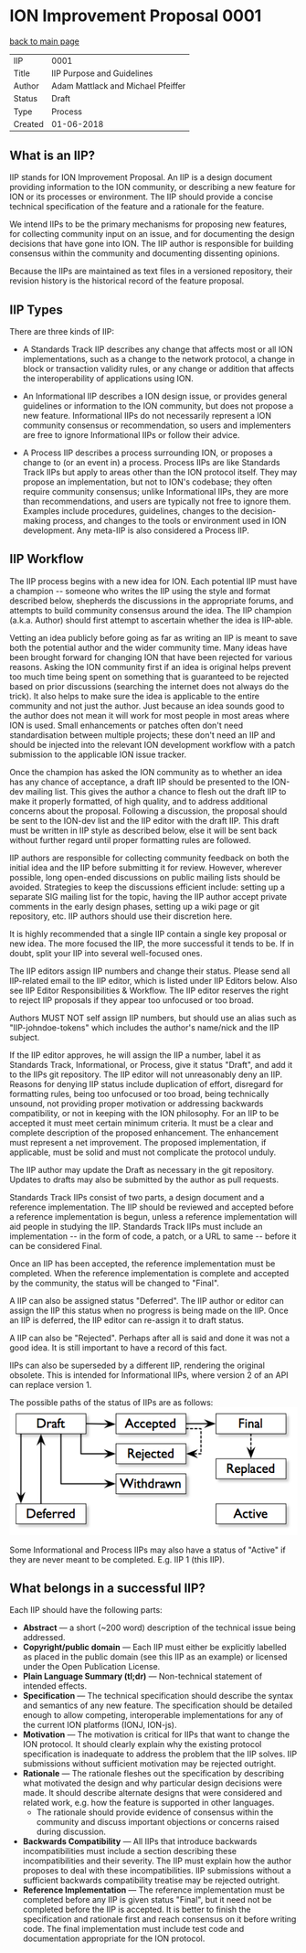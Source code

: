 ION Improvement Proposal 0001
=======================

[back to main page](README.md)

|||
-|-
IIP | 0001
Title | IIP Purpose and Guidelines
Author | Adam Mattlack and Michael Pfeiffer
Status | Draft
Type | Process
Created | 01-06-2018

## What is an IIP?

IIP stands for ION Improvement Proposal. An IIP is a design document providing information to the ION community, or describing a new feature for ION or its processes or environment. The IIP should provide a concise technical specification of the feature and a rationale for the feature.

We intend IIPs to be the primary mechanisms for proposing new features, for collecting community input on an issue, and for documenting the design decisions that have gone into ION. The IIP author is responsible for building consensus within the community and documenting dissenting opinions.

Because the IIPs are maintained as text files in a versioned repository, their revision history is the historical record of the feature proposal.

## IIP Types

There are three kinds of IIP:

* A Standards Track IIP describes any change that affects most or all ION implementations, such as a change to the network protocol, a change in block or transaction validity rules, or any change or addition that affects the interoperability of applications using ION.

* An Informational IIP describes a ION design issue, or provides general guidelines or information to the ION community, but does not propose a new feature. Informational IIPs do not necessarily represent a ION community consensus or recommendation, so users and implementers are free to ignore Informational IIPs or follow their advice.

* A Process IIP describes a process surrounding ION, or proposes a change to (or an event in) a process. Process IIPs are like Standards Track IIPs but apply to areas other than the ION protocol itself. They may propose an implementation, but not to ION's codebase; they often require community consensus; unlike Informational IIPs, they are more than recommendations, and users are typically not free to ignore them. Examples include procedures, guidelines, changes to the decision-making process, and changes to the tools or environment used in ION development. Any meta-IIP is also considered a Process IIP.

## IIP Workflow
The IIP process begins with a new idea for ION. Each potential IIP must have a champion -- someone who writes the IIP using the style and format described below, shepherds the discussions in the appropriate forums, and attempts to build community consensus around the idea. The IIP champion (a.k.a. Author) should first attempt to ascertain whether the idea is IIP-able. 

Vetting an idea publicly before going as far as writing an IIP is meant to save both the potential author and the wider community time. Many ideas have been brought forward for changing ION that have been rejected for various reasons. Asking the ION community first if an idea is original helps prevent too much time being spent on something that is guaranteed to be rejected based on prior discussions (searching the internet does not always do the trick). It also helps to make sure the idea is applicable to the entire community and not just the author. Just because an idea sounds good to the author does not mean it will work for most people in most areas where ION is used. Small enhancements or patches often don't need standardisation between multiple projects; these don't need an IIP and should be injected into the relevant ION development workflow with a patch submission to the applicable ION issue tracker.

Once the champion has asked the ION community as to whether an idea has any chance of acceptance, a draft IIP should be presented to the ION-dev mailing list. This gives the author a chance to flesh out the draft IIP to make it properly formatted, of high quality, and to address additional concerns about the proposal. Following a discussion, the proposal should be sent to the ION-dev list and the IIP editor with the draft IIP. This draft must be written in IIP style as described below, else it will be sent back without further regard until proper formatting rules are followed.

IIP authors are responsible for collecting community feedback on both the initial idea and the IIP before submitting it for review. However, wherever possible, long open-ended discussions on public mailing lists should be avoided. Strategies to keep the discussions efficient include: setting up a separate SIG mailing list for the topic, having the IIP author accept private comments in the early design phases, setting up a wiki page or git repository, etc. IIP authors should use their discretion here.

It is highly recommended that a single IIP contain a single key proposal or new idea. The more focused the IIP, the more successful it tends to be. If in doubt, split your IIP into several well-focused ones.

The IIP editors assign IIP numbers and change their status. Please send all IIP-related email to the IIP editor, which is listed under IIP Editors below. Also see IIP Editor Responsibilities & Workflow. The IIP editor reserves the right to reject IIP proposals if they appear too unfocused or too broad.

Authors MUST NOT self assign IIP numbers, but should use an alias such as "IIP-johndoe-tokens" which includes the author's name/nick and the IIP subject.

If the IIP editor approves, he will assign the IIP a number, label it as Standards Track, Informational, or Process, give it status "Draft", and add it to the IIPs git repository. The IIP editor will not unreasonably deny an IIP. Reasons for denying IIP status include duplication of effort, disregard for formatting rules, being too unfocused or too broad, being technically unsound, not providing proper motivation or addressing backwards compatibility, or not in keeping with the ION philosophy. For an IIP to be accepted it must meet certain minimum criteria. It must be a clear and complete description of the proposed enhancement. The enhancement must represent a net improvement. The proposed implementation, if applicable, must be solid and must not complicate the protocol unduly.

The IIP author may update the Draft as necessary in the git repository. Updates to drafts may also be submitted by the author as pull requests.

Standards Track IIPs consist of two parts, a design document and a reference implementation. The IIP should be reviewed and accepted before a reference implementation is begun, unless a reference implementation will aid people in studying the IIP. Standards Track IIPs must include an implementation -- in the form of code, a patch, or a URL to same -- before it can be considered Final.

Once an IIP has been accepted, the reference implementation must be completed. When the reference implementation is complete and accepted by the community, the status will be changed to "Final".

A IIP can also be assigned status "Deferred". The IIP author or editor can assign the IIP this status when no progress is being made on the IIP. Once an IIP is deferred, the IIP editor can re-assign it to draft status.

A IIP can also be "Rejected". Perhaps after all is said and done it was not a good idea. It is still important to have a record of this fact.

IIPs can also be superseded by a different IIP, rendering the original obsolete. This is intended for Informational IIPs, where version 2 of an API can replace version 1.

The possible paths of the status of IIPs are as follows:
![Paths and statusses](IIP_0001_assets/paths_and_statusses.png)

Some Informational and Process IIPs may also have a status of "Active" if they are never meant to be completed. E.g. IIP 1 (this IIP).

## What belongs in a successful IIP?

Each IIP should have the following parts:
* __Abstract__ — a short (~200 word) description of the technical issue being addressed.
* __Copyright/public domain__ — Each IIP must either be explicitly labelled as placed in the public domain (see this IIP as an example) or licensed under the Open Publication License.
* __Plain Language Summary (tl;dr)__ — Non-technical statement of intended effects.
* __Specification__ — The technical specification should describe the syntax and semantics of any new feature. The specification should be detailed enough to allow competing, interoperable implementations for any of the current ION platforms (IONJ, ION-js).
* __Motivation__ — The motivation is critical for IIPs that want to change the ION protocol. It should clearly explain why the existing protocol specification is inadequate to address the problem that the IIP solves. IIP submissions without sufficient motivation may be rejected outright.
* __Rationale__ — The rationale fleshes out the specification by describing what motivated the design and why particular design decisions were made. It should describe alternate designs that were considered and related work, e.g. how the feature is supported in other languages.
  * The rationale should provide evidence of consensus within the community and discuss important objections or concerns raised during discussion.
* __Backwards Compatibility__ — All IIPs that introduce backwards incompatibilities must include a section describing these incompatibilities and their severity. The IIP must explain how the author proposes to deal with these incompatibilities. IIP submissions without a sufficient backwards compatibility treatise may be rejected outright.
* __Reference Implementation__ — The reference implementation must be completed before any IIP is given status "Final", but it need not be completed before the IIP is accepted. It is better to finish the specification and rationale first and reach consensus on it before writing code. The final implementation must include test code and documentation appropriate for the ION protocol.